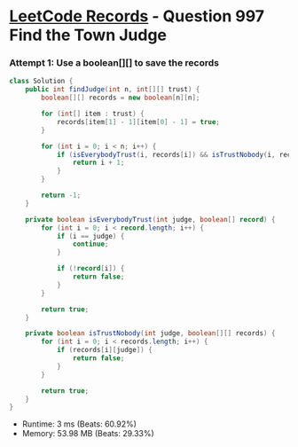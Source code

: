 # [LeetCode Records](../../README.md) - Question 997 Find the Town Judge

### Attempt 1: Use a boolean[][] to save the records
```java
class Solution {
    public int findJudge(int n, int[][] trust) {
        boolean[][] records = new boolean[n][n];

        for (int[] item : trust) {
            records[item[1] - 1][item[0] - 1] = true;
        }

        for (int i = 0; i < n; i++) {
            if (isEverybodyTrust(i, records[i]) && isTrustNobody(i, records)) {
                return i + 1;
            }
        }

        return -1;
    }

    private boolean isEverybodyTrust(int judge, boolean[] record) {
        for (int i = 0; i < record.length; i++) {
            if (i == judge) {
                continue;
            }

            if (!record[i]) {
                return false;
            }
        }

        return true;
    }

    private boolean isTrustNobody(int judge, boolean[][] records) {
        for (int i = 0; i < records.length; i++) {
            if (records[i][judge]) {
                return false;
            }
        }

        return true;
    }
}
```
- Runtime: 3 ms (Beats: 60.92%)
- Memory: 53.98 MB (Beats: 29.33%)

<br>

